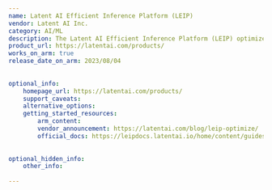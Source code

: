 ```yaml
---
name: Latent AI Efficient Inference Platform (LEIP)
vendor: Latent AI Inc. 
category: AI/ML
description: The Latent AI Efficient Inference Platform (LEIP) optimizes AI models for deployment on edge devices by compressing, quantizing, and enhancing model efficiency, enabling powerful AI performance within resource-constrained environments like IoT and robotics.
product_url: https://latentai.com/products/
works_on_arm: true
release_date_on_arm: 2023/08/04
 
 
optional_info:
    homepage_url: https://latentai.com/products/
    support_caveats:
    alternative_options:
    getting_started_resources:
        arm_content:
        vendor_announcement: https://latentai.com/blog/leip-optimize/
        official_docs: https://leipdocs.latentai.io/home/content/guides/getting-started-with-leip-ami/
 
 
optional_hidden_info:
    other_info:
 
---
```

